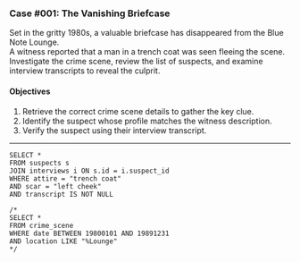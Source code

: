 ### Case #001: The Vanishing Briefcase
Set in the gritty 1980s, a valuable briefcase has disappeared from the Blue Note Lounge.   
A witness reported that a man in a trench coat was seen fleeing the scene.   
Investigate the crime scene, review the list of suspects, and examine interview transcripts to reveal the culprit.
  
#### Objectives
1. Retrieve the correct crime scene details to gather the key clue.
2. Identify the suspect whose profile matches the witness description.
3. Verify the suspect using their interview transcript.
---
```@SQL
SELECT *
FROM suspects s
JOIN interviews i ON s.id = i.suspect_id 
WHERE attire = "trench coat"
AND scar = "left cheek"
AND transcript IS NOT NULL

/*
SELECT *
FROM crime_scene
WHERE date BETWEEN 19800101 AND 19891231
AND location LIKE "%Lounge"
*/
```
